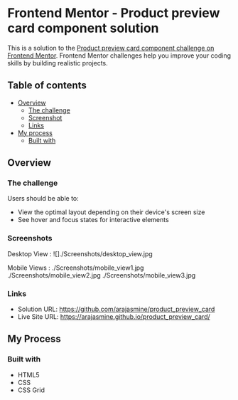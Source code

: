 # Frontend Mentor - Product preview card component solution

This is a solution to the [Product preview card component challenge on Frontend Mentor](https://www.frontendmentor.io/challenges/product-preview-card-component-GO7UmttRfa). Frontend Mentor challenges help you improve your coding skills by building realistic projects. 

## Table of contents

- [Overview](#overview)
  - [The challenge](#the-challenge)
  - [Screenshot](#screenshot)
  - [Links](#links)
- [My process](#my-process)
  - [Built with](#built-with)

## Overview

### The challenge

Users should be able to:

- View the optimal layout depending on their device's screen size
- See hover and focus states for interactive elements

### Screenshots

Desktop View :
![]./Screenshots/desktop_view.jpg

Mobile Views :
./Screenshots/mobile_view1.jpg
./Screenshots/mobile_view2.jpg
./Screenshots/mobile_view3.jpg

### Links

- Solution URL: https://github.com/arajasmine/product_preview_card
- Live Site URL: https://arajasmine.github.io/product_preview_card/

## My Process

### Built with

- HTML5
- CSS
- CSS Grid
